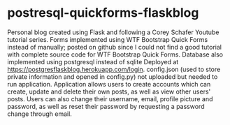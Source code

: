 # postresql-quickforms-flaskblog
Personal blog created using Flask and following a Corey Schafer Youtube tutorial series. 
Forms implemented using WTF Bootstrap Quick Forms instead of manually; posted on github since I could not find a good tutorial with complete source code for WTF Bootstrap Quick Forms.
Database also implemented using postgresql instead of sqlite
Deployed at https://postgresflaskblog.herokuapp.com/login. config.json (used to store private information and opened in config.py) not uploaded but needed to run application. 
Application allows users to create accounts which can create, update and delete their own posts, as well as view other users' posts. 
Users can also change their username, email, profile picture and password, as well as reset their password by requesting a password change through email.

